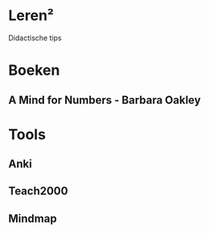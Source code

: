 # Leren²

Didactische tips

# Boeken

## A Mind for Numbers - Barbara Oakley



##  


# Tools

## Anki
## Teach2000
## Mindmap 
